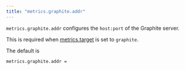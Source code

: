 ```yaml
---
title: "metrics.graphite.addr"
---
```


`metrics.graphite.addr` configures the `host:port` of the Graphite server.

This is required when [metrics.target](/ref/metrics.target/) is set to `graphite`.

The default is

	metrics.graphite.addr =
